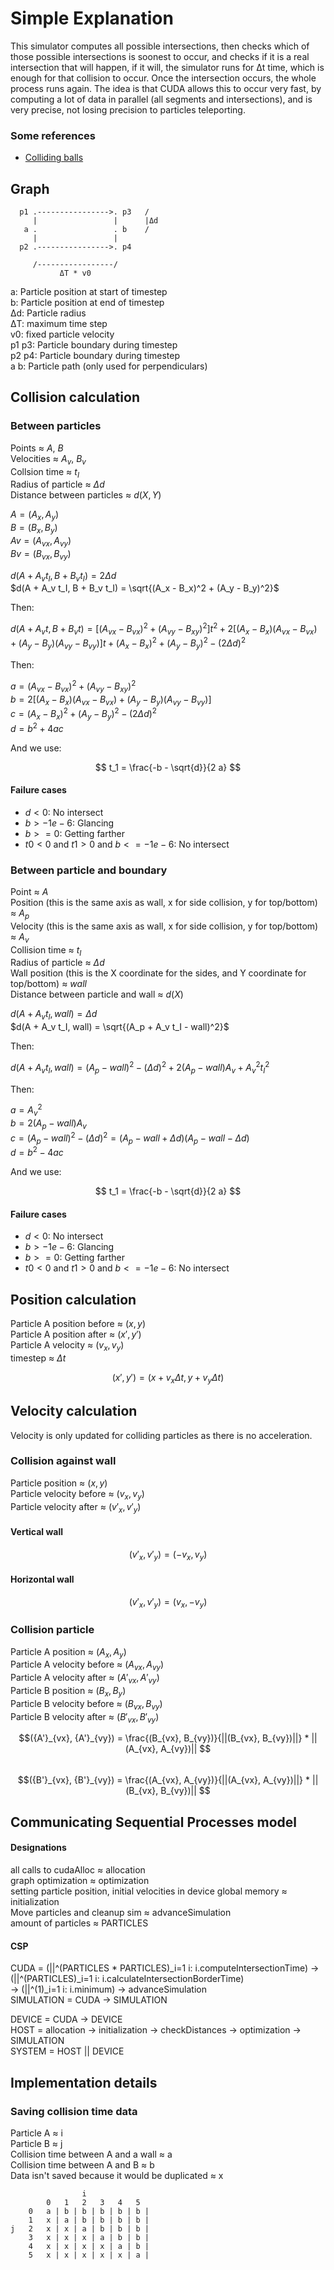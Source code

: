 # Simple Explanation

This simulator computes all possible intersections, then checks which of those possible intersections is soonest to
occur, and checks if it is a real intersection that will happen, if it will, the simulator runs for Δt time, which
is enough for that collision to occur. Once the intersection occurs, the whole process runs again.
The idea is that CUDA allows this to occur very fast, by computing a lot of data in parallel (all segments and
intersections), and is very precise, not losing precision to particles teleporting.

### Some references

* [Colliding balls](https://garethrees.org/2009/02/17/physics/)

## Graph
      p1 .---------------->. p3   /
         |                 |      |Δd
       a .                 . b    /
         |                 |
      p2 .---------------->. p4

         /-----------------/
               ΔT * v0

a: Particle position at start of timestep  
b: Particle position at end of timestep  
Δd: Particle radius  
ΔT: maximum time step   
v0: fixed particle velocity  
p1 p3: Particle boundary during timestep  
p2 p4: Particle boundary during timestep  
a b: Particle path (only used for perpendiculars)  

## Collision calculation

### Between particles

Points ≈ $A$, $B$  
Velocities ≈ $A_v$, $B_v$  
Collsion time ≈ $t_I$  
Radius of particle ≈ $\Delta d$  
Distance between particles ≈ $d(X, Y)$  

$A = (A_x, A_y)$   
$B = (B_x, B_y)$  
$Av = (A_{vx}, A_{vy})$  
$Bv = (B_{vx}, B_{vy})$  

$d(A + A_v t_I, B + B_v t_I) = 2 \Delta d$  
$d(A + A_v t_I, B + B_v t_I) = \sqrt{(A_x - B_x)^2 + (A_y - B_y)^2}$  

Then:

$d(A + A_v t, B + B_v t) = [(A_{vx} - B_{vx})^2 + (A_{vy} - B_{xy})^2] t^2 + 2 [(A_x - B_x)(A_{vx} - B_{vx}) + (A_y - B_y)(A_{vy} - B_{vy})] t + (A_x - B_x)^2 + (A_y-B_y)^2 - (2 \Delta d)^2$

Then:

$a = (A_{vx} - B_{vx})^2 + (A_{vy} - B_{xy})^2$  
$b = 2 [(A_x - B_x)(A_{vx} - B_{vx}) + (A_y - B_y)(A_{vy} - B_{vy})]$  
$c = (A_x - B_x)^2 + (A_y - B_y)^2 - (2 \Delta d)^2$  
$d = b^2 + 4 a c$  

And we use:

$$ t_1 = \frac{-b - \sqrt{d}}{2 a} $$

#### Failure cases

* $d < 0$: No intersect  
* $b > -1e-6$: Glancing  
* $b >= 0$: Getting farther  
* $t0 < 0$ and $t1 > 0$ and $b <= -1e-6$: No intersect  

### Between particle and boundary

Point ≈ $A$  
Position (this is the same axis as wall, x for side collision, y for top/bottom) ≈ $A_p$  
Velocity (this is the same axis as wall, x for side collision, y for top/bottom) ≈ $A_v$  
Collision time ≈ $t_I$  
Radius of particle ≈ $\Delta d$   
Wall position (this is the X coordinate for the sides, and Y coordinate for top/bottom) ≈ $wall$   
Distance between particle and wall ≈ $d(X)$  

$d(A + A_v t_I, wall) = \Delta d$  
$d(A + A_v t_I, wall) = \sqrt{(A_p + A_v t_I - wall)^2}$

Then:

$d(A + A_v t_I, wall) = (A_p - wall)^2 - (\Delta d)^2 + 2 (A_p - wall) A_v + A_v^2 t_I^2$

Then:

$a = A_v^2$  
$b = 2 (A_p - wall) A_v$  
$c = (A_p - wall)^2 - (\Delta d)^2 = (A_p - wall + \Delta d) (A_p - wall - \Delta d)$  
$d = b^2 - 4 a c$  

And we use:

$$ t_1 = \frac{-b - \sqrt{d}}{2 a} $$

#### Failure cases

* $d < 0$: No intersect  
* $b > -1e-6$: Glancing  
* $b >= 0$: Getting farther  
* $t0 < 0$ and $t1 > 0$ and $b <= -1e-6$: No intersect


## Position calculation

Particle A position before ≈ $(x, y)$  
Particle A position after ≈ $(x', y')$  
Particle A velocity ≈ $(v_x, v_y)$  
timestep ≈ $\Delta t$  

$$(x', y') = (x + v_x \Delta t, y + v_y \Delta t)$$

## Velocity calculation

Velocity is only updated for colliding particles as there is no acceleration.

### Collision against wall
Particle position ≈ $(x, y)$  
Particle velocity before ≈ $(v_x, v_y)$  
Particle velocity after ≈ $({v'}_x, {v'}_y)$  

#### Vertical wall

$$({v'}_x, {v'}_y) = (-v_x, v_y)$$  

#### Horizontal wall

$$({v'}_x, {v'}_y) = (v_x, -v_y)$$  

### Collision particle

Particle A position ≈ $(A_x, A_y)$  
Particle A velocity before ≈ $(A_{vx}, A_{vy})$  
Particle A velocity after ≈ $(A'_{vx}, A'_{vy})$  
Particle B position ≈ $(B_x, B_y)$  
Particle B velocity before ≈ $(B_{vx}, B_{vy})$  
Particle B velocity after ≈ $(B'_{vx}, B'_{vy})$  


$$({A'}_{vx}, {A'}_{vy}) = \frac{(B_{vx}, B_{vy})}{||(B_{vx}, B_{vy})||} * ||(A_{vx}, A_{vy})|| $$  
$$({B'}_{vx}, {B'}_{vy}) = \frac{(A_{vx}, A_{vy})}{||(A_{vx}, A_{vy})||} * ||(B_{vx}, B_{vy})|| $$  

## Communicating Sequential Processes model

#### Designations
all calls to cudaAlloc ≈ allocation  
graph optimization ≈ optimization  
setting particle position, initial velocities in device global memory ≈ initialization  
Move particles and cleanup sim ≈ advanceSimulation  
amount of particles ≈ PARTICLES  

#### CSP
CUDA = (||^(PARTICLES * PARTICLES)_i=1 i: i.computeIntersectionTime) -> (||^(PARTICLES)_i=1 i: i.calculateIntersectionBorderTime)  
          -> (||^(1)_i=1 i: i.minimum) -> advanceSimulation  
SIMULATION = CUDA -> SIMULATION  

DEVICE = CUDA -> DEVICE  
HOST = allocation -> initialization -> checkDistances -> optimization -> SIMULATION  
SYSTEM = HOST || DEVICE  

## Implementation details


### Saving collision time data

Particle A ≈ i  
Particle B ≈ j  
Collision time between A and a wall ≈ a  
Collision time between A and B ≈ b  
Data isn't saved because it would be duplicated ≈ x  

                    i
            0   1   2   3   4   5  
        0   a | b | b | b | b | b |
        1   x | a | b | b | b | b |
    j   2   x | x | a | b | b | b |
        3   x | x | x | a | b | b |
        4   x | x | x | x | a | b |
        5   x | x | x | x | x | a |
   
